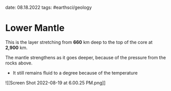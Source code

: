 date: 08.18.2022
tags: #earthsci/geology 
# Lower Mantle
This is the layer stretching from **660** km deep to the top of the core at **2,900** km.

The mantle strengthens as it goes deeper, because of the pressure from the rocks above.
- It still remains fluid to a degree because of the temperature

![[Screen Shot 2022-08-19 at 6.00.25 PM.png]]